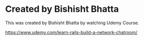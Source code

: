 # Created by Bishisht Bhatta
This was created by Bishisht Bhatta by watching Udemy Course. 

https://www.udemy.com/learn-rails-build-a-network-chatroom/